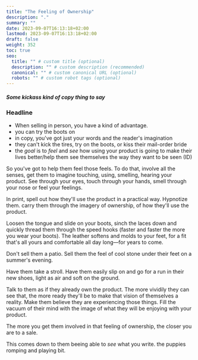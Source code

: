 ```yaml
---
title: "The Feeling of Ownership"
description: "."
summary: ""
date: 2023-09-07T16:13:18+02:00
lastmod: 2023-09-07T16:13:18+02:00
draft: false
weight: 352
toc: true
seo:
  title: "" # custom title (optional)
  description: "" # custom description (recommended)
  canonical: "" # custom canonical URL (optional)
  robots: "" # custom robot tags (optional)
---
```

##### Some kickass kind of copy thing to say

### Headline

* When selling in person, you have a kind of advantage.
* you can try the boots on
* in copy, you've got just your words and the reader's imagination
* they can't kick the tires, try on the boots, or kiss their mail-order bride
* the *goal* is to *feel* and *see* how using your product is going to make their lives better/help them see themselves the way they want to be seen (ID)




So you've got to help them feel those feels. To do that, involve all the senses, get them to imagine touching, using, smelling, hearing your product. See through your eyes, touch through your hands, smell through your nose or feel your feelings.

In print, spell out how they'll use the product in a practical way. Hypnotize them. carry them through the imagery of ownership, of how they'll use the product.

Loosen the tongue and slide on your boots, sinch the laces down and quickly thread them through the speed hooks (faster and faster the more you wear your boots). The leather softens and molds to your feet, for a fit that's all yours and comfortable all day long&mdash;for years to come.

Don't sell them a patio. Sell them the feel of cool stone under their feet on a summer's evening.

Have them take a stroll. Have them easily slip on and go for a run in their new shoes, light as air and soft on the ground.







Talk to them as if they already own the product. The more vividily they can see that, the more ready they'll be to make that vision of themselves a reality. Make them believe they are experiencing those things. Fill the vacuum of their mind with the image of what they will be enjoying with your product.

The more you get them involved in that feeling of ownership, the closer you are to a sale.

This comes down to them beeing able to *see* what you write. the puppies romping and playing bit.
